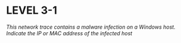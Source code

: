 # LEVEL 3-1

*This network trace contains a malware infection on a Windows host. Indicate the IP or MAC address of the infected host*